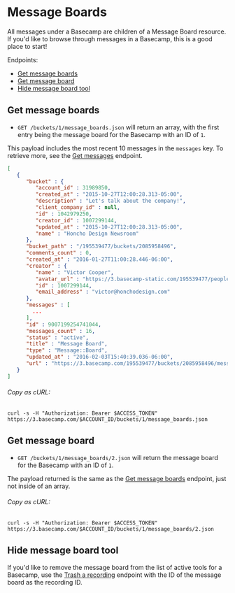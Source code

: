 Message Boards
==============

All messages under a Basecamp are children of a Message Board resource. If you'd like to browse through messages in a Basecamp, this is a good place to start!

Endpoints:

- [Get message boards](#get-message-boards)
- [Get message board](#get-message-board)
- [Hide message board tool](#hide-message-board)

Get message boards
------------------

* `GET /buckets/1/message_boards.json` will return an array, with the first entry being the message board for the Basecamp with an ID of `1`.

This payload includes the most recent 10 messages in the `messages` key. To retrieve more, see the [Get messages][1] endpoint.

``` json
[
   {
      "bucket" : {
         "account_id" : 31989850,
         "created_at" : "2015-10-27T12:00:28.313-05:00",
         "description" : "Let's talk about the company!",
         "client_company_id" : null,
         "id" : 1042979250,
         "creator_id" : 1007299144,
         "updated_at" : "2015-10-27T12:00:28.313-05:00",
         "name" : "Honcho Design Newsroom"
      },
      "bucket_path" : "/195539477/buckets/2085958496",
      "comments_count" : 0,
      "created_at" : "2016-01-27T11:00:28.446-06:00",
      "creator" : {
         "name" : "Victor Cooper",
         "avatar_url" : "https://3.basecamp-static.com/195539477/people/BAhpBEgqCjw=--8266bb0507508f3d46050d57b65924d5e2a005f3/avatar-64-x4",
         "id" : 1007299144,
         "email_address" : "victor@honchodesign.com"
      },
      "messages" : [
        ...
      ],
      "id" : 9007199254741044,
      "messages_count" : 16,
      "status" : "active",
      "title" : "Message Board",
      "type" : "Message::Board",
      "updated_at" : "2016-02-03T15:40:39.036-06:00",
      "url" : "https://3.basecamp.com/195539477/buckets/2085958496/message_boards/9007199254741044",
   }
]
```

###### Copy as cURL:

``` shell
curl -s -H "Authorization: Bearer $ACCESS_TOKEN" https://3.basecamp.com/$ACCOUNT_ID/buckets/1/message_boards.json
```

Get message board
------------------

* `GET /buckets/1/message_boards/2.json` will return the message board for the Basecamp with an ID of `1`.

The payload returned is the same as the [Get message boards](#get-message-boards) endpoint, just not inside of an array.

###### Copy as cURL:

``` shell
curl -s -H "Authorization: Bearer $ACCESS_TOKEN" https://3.basecamp.com/$ACCOUNT_ID/buckets/1/message_boards/2.json
```


Hide message board tool
-----------------------

If you'd like to remove the message board from the list of active tools for a Basecamp, use the [Trash a recording][2] endpoint with the ID of the message board as the recording ID.


[1]: https://github.com/basecamp/bc3-api/blob/master/sections/messages.md#get-messages
[2]: https://github.com/basecamp/bc3-api/blob/master/sections/recordings.md#trash-a-recording
